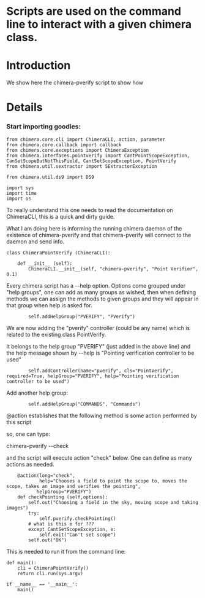 # Scripts are used on the command line to interact with a given chimera class.

# Introduction #

We show here the chimera-pverify script to show how


# Details #


### Start importing goodies: ###

```
from chimera.core.cli import ChimeraCLI, action, parameter
from chimera.core.callback import callback
from chimera.core.exceptions import ChimeraException
from chimera.interfaces.pointverify import CantPointScopeException, CanSetScopeButNotThisField, CantSetScopeException, PointVerify
from chimera.util.sextractor import SExtractorException

from chimera.util.ds9 import DS9

import sys
import time
import os

```

To really understand this one needs to read the documentation on ChimeraCLI, this is a quick and dirty guide.

What I am doing here is informing the running chimera daemon of the existence of chimera-pverify and that chimera-pverify will connect to the daemon and send info.

```
class ChimeraPointVerify (ChimeraCLI):

    def __init__ (self):
        ChimeraCLI.__init__(self, "chimera-pverify", "Point Verifier", 0.1)
```


Every chimera script has a --help option.  Options come grouped under "help groups", one can add as many groups as wished, then when defining methods we can assign the methods to given groups and they will appear in that group when help is asked for.

```
        self.addHelpGroup("PVERIFY", "PVerify")
```

We are now adding the "pverify" controller (could be any name) which is related to the existing class PointVerify.

It belongs to the help group "PVERIFY" (just added in the above line) and the help message shown by --help is "Pointing verification controller to be used"

```
        self.addController(name="pverify", cls="PointVerify", required=True, helpGroup="PVERIFY", help="Pointing verification controller to be used")
```

Add another help group:
```
        self.addHelpGroup("COMMANDS", "Commands")
```


@action establishes that the following method is some action performed by this script

so, one can type:

chimera-pverify --check

and the script will execute action "check" below.  One can define as many actions as needed.
```
    @action(long="check",
            help="Chooses a field to point the scope to, moves the scope, takes an image and verifies the pointing",
           helpGroup="PVERIFY")
    def checkPointing (self,options):
        self.out("Choosing a field in the sky, moving scope and taking images")
        try:
            self.pverify.checkPointing()
        # what is this e for ???
        except CantSetScopeException, e:
            self.exit("Can't set scope")
        self.out("OK")
```


This is needed to run it from the command line:
```
def main():
    cli = ChimeraPointVerify()
    return cli.run(sys.argv)

if __name__ == '__main__':
    main()
```